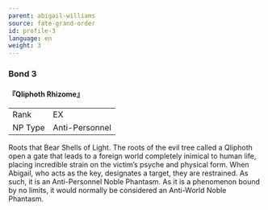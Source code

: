 ```yaml
---
parent: abigail-williams
source: fate-grand-order
id: profile-3
language: en
weight: 3
---
```


### Bond 3

#### 『Qliphoth Rhizome』

<table>
  <tr><td>Rank</td><td>EX</td></tr>
  <tr><td>NP Type</td><td>Anti-Personnel</td></tr>
</table>

Roots that Bear Shells of Light.
The roots of the evil tree called a Qliphoth open a gate that leads to a foreign world completely inimical to human life, placing incredible strain on the victim’s psyche and physical form.
When Abigail, who acts as the key, designates a target, they are restrained. As such, it is an Anti-Personnel Noble Phantasm.
As it is a phenomenon bound by no limits, it would normally be considered an Anti-World Noble Phantasm.
